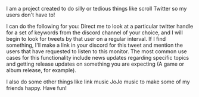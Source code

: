 I am a project created to do silly or tedious things like scroll Twitter so my users don't have to!

I can do the following for you:
Direct me to look at a particular twitter handle for a set of keywords from the discord channel of your choice, and I will begin to look for tweets by that user on a regular interval. If I find something, I'll make a link in your discord for this tweet and mention the users that have requested to listen to this monitor. The most common use cases for this functionality include news updates regarding specific topics and getting release updates on something you are expecting (A game or album release, for example).
    
I also do some other things like link music JoJo music to make some of my friends happy. Have fun!
